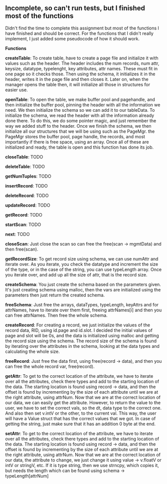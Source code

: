 ## Incomplete, so can't run tests, but I finished most of the functions

Didn't find the time to complete this assignment but most of the functions I have finished and should be correct. For the functions that I didn't really implement, I just added some pseudocode of how it should work. 


**Functions**

**createTable**: To create table, have to create a page file and initialize it with values such as the header. The header includes the num records, num attr, keysize, datatype, typelenght, key attributes, attr names. These must fit in one page so it checks those. Then using the schema, it initializes it in the header, writes it in the page file and then closes it. Later on, when the manager opens the table then, it will initialize all those in structures for easier use.

**openTable**: To open the table, we make buffer pool and pagehandle, and then initialize the buffer pool, pinning the header with all the information we need. We then initialize the schema so we can add it to our tableData. To initialize the schema, we read the header with all the information already done there. To do this, we do some pointer magic, and just remember the way we added stuff to the header. Once we finish the schema, we then initialize all our structures that we will be using such as the PageMgr. the PageMgr stores the buffer pool, page handle, the records, and most importantly if there is free space, using an array. Once all of these are initialized and ready, the table is open and this function has done its job.

**closeTable**: TODO

**deleteTable**: TODO

**getNumTuples**: TODO

**insertRecord**: TODO

**deleteRecord**: TODO

**updateRecord**: TODO

**getRecord**: TODO

**startScan**: TODO

**next**: TODO

**closeScan**: Just close the scan so can free the free(scan -> mgmtData) and then free(scan).

**getRecordSize**: To get record size using schema, we can use numAttr and iterate over. As you iterate, you check the datatype and increment the size of the type, or in the case of the string, you can use typeLength array. Once you iterate over, and add up all the size of attr, that is the record size.

**createSchema**: You just create the schema based on the parameters given. It's just creating schema using malloc, then the vars are initialized using the parameters then just return the created schema.

**freeSchema**: Just free the arrays, dataTypes, typeLength, keyAttrs and for attrNames, have to iterate over them first, freeing attrNames[i] and then you can free attrNames. Then free the whole schema.

**createRecord**: For creating a record, we just initialize the values of the record data, RID, using id.page and id.slot. I decided the initial values of page and slot will be 0s, and the data is initialized using malloc and getting the record size using the schema. The record size of the schema is found by iterating over the attributes in the schema, looking at the data types and calculating the whole size.

**freeRecord**: Just free the data first, using free(record -> data), and then you can free the whole record var, free(record).

**getAttr**: To get to the correct location of the attribute, we have to iterate over all the attributes, check there types and add to the starting location of the data. The starting location is found using record -> data, and then the offset is found by incrementing by the size of each attribute until we are at the right attribute, using attrNum. Now that we are at the correct location of our data, we can easily get the attribute. However, to return the value to the user, we have to set the correct vals, so the dt, data type to the correct one. And also then set v.intV or the other, to the current val. This way, the user will have a Value struct that has the correct values that we got. In case of getting the string, just make sure that it has an addition 0 byte at the end.

**setAttr**: To get to the correct location of the attribute, we have to iterate over all the attributes, check there types and add to the starting location of the data. The starting location is found using record -> data, and then the offset is found by incrementing by the size of each attribute until we are at the right attribute, using attrNum. Now that we are at the correct location of our data, the attribute to change, we just change it using value -> v.floatV or intV or stringV, etc. If it is type string, then we use strncpy, which copies it, but needs the length which can be found using schema -> typeLength[attrNum]
